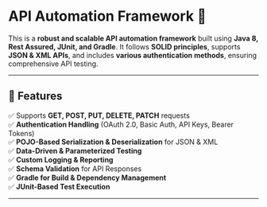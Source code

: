 # API Automation Framework 🚀

This is a **robust and scalable API automation framework** built using **Java 8, Rest Assured, JUnit, and Gradle**. It follows **SOLID principles**, supports **JSON & XML APIs**, and includes **various authentication methods**, ensuring comprehensive API testing.

---

## 🚀 Features
✅ Supports **GET, POST, PUT, DELETE, PATCH** requests  
✅ **Authentication Handling** (OAuth 2.0, Basic Auth, API Keys, Bearer Tokens)  
✅ **POJO-Based Serialization & Deserialization** for JSON & XML  
✅ **Data-Driven & Parameterized Testing**  
✅ **Custom Logging & Reporting**  
✅ **Schema Validation** for API Responses  
✅ **Gradle for Build & Dependency Management**  
✅ **JUnit-Based Test Execution**

---
